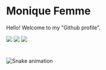 # Monique Femme
Hello! Welcome to my "Github profile".

<div>
<a href="https://www.linkedin.com/in/moniquefemme" target="_blank"><img src="https://img.shields.io/badge/-LinkedIn-%230077B5?style=for-the-badge&logo=linkedin&logoColor=white" target="_blank"></a>   
<a href="https://instagram.com/moniquefemme_" target="_blank"><img src="https://img.shields.io/badge/-Instagram-%23E4405F?style=for-the-badge&logo=instagram&logoColor=white" target="_blank"></a>
<a href = "mailto:monique@uvfemme.com"><img src="https://img.shields.io/badge/Gmail-D14836?style=for-the-badge&logo=gmail&logoColor=white" target="_blank"></a>
</div>
          

#

![Snake animation](https://github.com/seu-usuário-aqui/seu-usuário-aqui/blob/output/github-contribution-grid-snake.svg)

